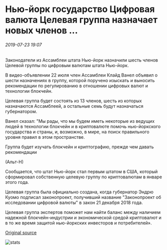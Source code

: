 # Нью-йорк государство Цифровая валюта Целевая группа назначает новых членов ...

###### 2019-07-23 19:07

Законодатели из Ассамблеи штата Нью-йорк назначили шесть членов Целевой группы по цифровым валютам штата Нью-йорк.

В видео-объявлении 22 июля член Ассамблеи Клайд Ванел объявил о шести назначениях в группу, которой поручено изыскать и выносить рекомендации по регулированию в отношении цифровых валют и технологии блокчейн.

Целевая группа будет состоять из 13 членов, шесть из которых назначаются Ассамблеей, а остальные семь будут назначаться губернатором.

Ванел сказал: "Мы рады, что мы будем иметь некоторые из ведущих людей в технологии блокчейн и в криптовалюте помочь нью-йоркского государства и страны, и, возможно, в мире, на поиск правильного уровня правил в этом пространстве.

Группа будет изучать блокчейн и криптографию, прежде чем давать рекомендации 

(Альт-Н)

Сообщается, что штат Нью-йорк стал первым штатом в США, который сформировал собственную целевую группу по криптовалютам в январе этого года.

Целевая группа была официально создана, когда губернатор Эндрю Куомо подписал законопроект, получивший название "Законопроект об исследовании цифровой валюты" в закон 21 декабря 2018 года.

Целевая группа экспертов поможет нам найти баланс между наличием надежной блокчейн-индустрии и экономической средой криптовалют и в то же время защитой нью-йоркских инвесторов и потребителей».

[Original source](https://cointelegraph.com/news/new-york-state-digital-currency-task-force-appoints-new-members)

![stats](https://c.statcounter.com/11760860/0/a89fa40b/1/ "stats")